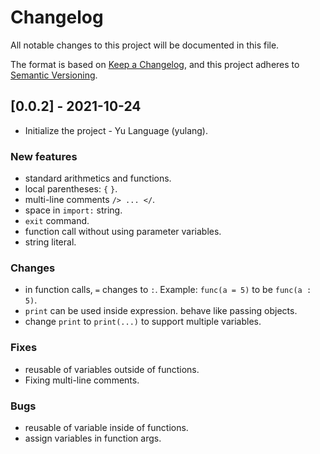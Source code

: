 # Changelog

All notable changes to this project will be documented in this file.

The format is based on [Keep a Changelog](https://keepachangelog.com/en/1.0.0/),
and this project adheres to [Semantic Versioning](https://semver.org/spec/v2.0.0.html).

## [0.0.2] - 2021-10-24
- Initialize the project - Yu Language (yulang).
### New features
- standard arithmetics and functions.
- local parentheses: `{` `}`.
- multi-line comments `/> ... </`.
- space in `import:` string.
- `exit` command.
- function call without using parameter variables.
- string literal.

### Changes
- in function calls, `=` changes to `:`. Example: `func(a = 5)` to be `func(a : 5)`.
- `print` can be used inside expression. behave like passing objects.
- change `print` to `print(...)` to support multiple variables.

### Fixes
- reusable of variables outside of functions.
- Fixing multi-line comments.

### Bugs
- reusable of variable inside of functions.
- assign variables in function args.